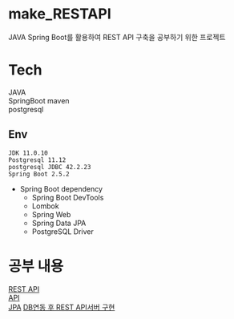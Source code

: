 # make_RESTAPI

JAVA Spring Boot를 활용하여 REST API 구축을 공부하기 위한 프로젝트

# Tech
JAVA  
SpringBoot maven  
postgresql  

## Env
`JDK 11.0.10`  
`Postgresql 11.12`  
`postgresql JDBC 42.2.23`  
`Spring Boot 2.5.2`  
- Spring Boot dependency
    - Spring Boot DevTools  
    - Lombok  
    - Spring Web  
    - Spring Data JPA  
    - PostgreSQL Driver

# 공부 내용
[REST API](./studied/RESTApi.md)  
[API](./studied/API.md)  
[JPA](./studied/JPA.md)
[DB연동 후 REST API서버 구현](./studied/study1.md)

